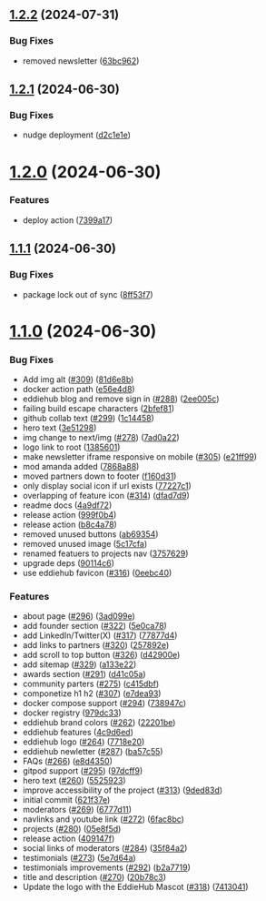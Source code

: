 ## [1.2.2](https://github.com/EddieHubCommunity/EddieHubCommunity.github.io/compare/v1.2.1...v1.2.2) (2024-07-31)


### Bug Fixes

* removed newsletter ([63bc962](https://github.com/EddieHubCommunity/EddieHubCommunity.github.io/commit/63bc9626b9c142a9cdfe1dd3d65c50065565b9a0))



## [1.2.1](https://github.com/EddieHubCommunity/EddieHubCommunity.github.io/compare/v1.2.0...v1.2.1) (2024-06-30)


### Bug Fixes

* nudge deployment ([d2c1e1e](https://github.com/EddieHubCommunity/EddieHubCommunity.github.io/commit/d2c1e1e83804959fbfb0c136fdf32fb7963f6a5a))



# [1.2.0](https://github.com/EddieHubCommunity/EddieHubCommunity.github.io/compare/v1.1.1...v1.2.0) (2024-06-30)


### Features

* deploy action ([7399a17](https://github.com/EddieHubCommunity/EddieHubCommunity.github.io/commit/7399a17269da196084b55b88f01d8e02806c8782))



## [1.1.1](https://github.com/EddieHubCommunity/EddieHubCommunity.github.io/compare/v1.1.0...v1.1.1) (2024-06-30)


### Bug Fixes

* package lock out of sync ([8ff53f7](https://github.com/EddieHubCommunity/EddieHubCommunity.github.io/commit/8ff53f7a3df09ab10f715e5316864de16bfea87b))



# [1.1.0](https://github.com/EddieHubCommunity/EddieHubCommunity.github.io/compare/621f37ed08e3ed2ed707941c06af9453be5d8a4e...v1.1.0) (2024-06-30)


### Bug Fixes

* Add img alt ([#309](https://github.com/EddieHubCommunity/EddieHubCommunity.github.io/issues/309)) ([81d6e8b](https://github.com/EddieHubCommunity/EddieHubCommunity.github.io/commit/81d6e8bd5ad4ddae1c950f9ea1cfd50841e917ad))
* docker action path ([e56e4d8](https://github.com/EddieHubCommunity/EddieHubCommunity.github.io/commit/e56e4d8c7362eb321f8a8557384f6d09339cd8a5))
* eddiehub blog and remove sign in ([#288](https://github.com/EddieHubCommunity/EddieHubCommunity.github.io/issues/288)) ([2ee005c](https://github.com/EddieHubCommunity/EddieHubCommunity.github.io/commit/2ee005c06390ca94c070a9d5cff3dacb9122b41b))
* failing build escape characters ([2bfef81](https://github.com/EddieHubCommunity/EddieHubCommunity.github.io/commit/2bfef81dd4de80217b277bad9d3cac4aef251cfc))
* github collab text ([#299](https://github.com/EddieHubCommunity/EddieHubCommunity.github.io/issues/299)) ([1c14458](https://github.com/EddieHubCommunity/EddieHubCommunity.github.io/commit/1c1445843aa47d8392077f0c60ed020d91080de1))
* hero text ([3e51298](https://github.com/EddieHubCommunity/EddieHubCommunity.github.io/commit/3e512989236a8ead1d6872ef15e6ad6d8a82caa8))
* img change to next/img ([#278](https://github.com/EddieHubCommunity/EddieHubCommunity.github.io/issues/278)) ([7ad0a22](https://github.com/EddieHubCommunity/EddieHubCommunity.github.io/commit/7ad0a22329cfced828935a2f7efcfbd2a7e13543))
* logo link to root ([1385601](https://github.com/EddieHubCommunity/EddieHubCommunity.github.io/commit/138560172fec4429a4764f4f5d43c5380664918d))
* make newsletter iframe responsive on mobile ([#305](https://github.com/EddieHubCommunity/EddieHubCommunity.github.io/issues/305)) ([e21ff99](https://github.com/EddieHubCommunity/EddieHubCommunity.github.io/commit/e21ff99e6d1ac73a27eefe3ef0c50e1ce72efecc))
* mod amanda added ([7868a88](https://github.com/EddieHubCommunity/EddieHubCommunity.github.io/commit/7868a889dba3ecf7fc2d7b50e9974f1e4b36df9b))
* moved partners down to footer ([f160d31](https://github.com/EddieHubCommunity/EddieHubCommunity.github.io/commit/f160d31ef6b1343e7c7b324ac919e873ab847c1e))
* only display social icon if url exists ([77227c1](https://github.com/EddieHubCommunity/EddieHubCommunity.github.io/commit/77227c1287d13c64b2a547ca29afde4b307c24ae))
* overlapping of feature icon ([#314](https://github.com/EddieHubCommunity/EddieHubCommunity.github.io/issues/314)) ([dfad7d9](https://github.com/EddieHubCommunity/EddieHubCommunity.github.io/commit/dfad7d93b6de00c84155b8fe4e989addfdaf4324))
* readme docs ([4a9df72](https://github.com/EddieHubCommunity/EddieHubCommunity.github.io/commit/4a9df7282de4c64fd1dd5b2021125e804e1d84cc))
* release action ([999f0b4](https://github.com/EddieHubCommunity/EddieHubCommunity.github.io/commit/999f0b43f845ab20b482f5e49db44058deb81800))
* release action ([b8c4a78](https://github.com/EddieHubCommunity/EddieHubCommunity.github.io/commit/b8c4a7867095ea1b5e4ad0041cc6457aa9a57c8f))
* removed unused buttons ([ab69354](https://github.com/EddieHubCommunity/EddieHubCommunity.github.io/commit/ab69354c3d11147f5b6677918433b700b3f4ca8a))
* removed unused image ([5c17cfa](https://github.com/EddieHubCommunity/EddieHubCommunity.github.io/commit/5c17cfa2b3177b43cd85c479987815f33890062b))
* renamed featuers to projects nav ([3757629](https://github.com/EddieHubCommunity/EddieHubCommunity.github.io/commit/37576292eabbb92c6f21eb4e19a84ee3e648cb14))
* upgrade deps ([90114c6](https://github.com/EddieHubCommunity/EddieHubCommunity.github.io/commit/90114c6d9c7a41040005fbee1d562dcc07939066))
* use eddiehub favicon ([#316](https://github.com/EddieHubCommunity/EddieHubCommunity.github.io/issues/316)) ([0eebc40](https://github.com/EddieHubCommunity/EddieHubCommunity.github.io/commit/0eebc404eab6f2d529db18f6fa827bebfd342483))


### Features

* about page ([#296](https://github.com/EddieHubCommunity/EddieHubCommunity.github.io/issues/296)) ([3ad099e](https://github.com/EddieHubCommunity/EddieHubCommunity.github.io/commit/3ad099e077daa8885aa98c3e3b2e38c637e794f6))
* add founder section ([#322](https://github.com/EddieHubCommunity/EddieHubCommunity.github.io/issues/322)) ([5e0ca78](https://github.com/EddieHubCommunity/EddieHubCommunity.github.io/commit/5e0ca78287a42de6b9ca1352d825baf53ab78011))
* add LinkedIn/Twitter(X) ([#317](https://github.com/EddieHubCommunity/EddieHubCommunity.github.io/issues/317)) ([77877d4](https://github.com/EddieHubCommunity/EddieHubCommunity.github.io/commit/77877d4396f81d9d8cdd4a86feeffbe5af3b0971))
* add links to partners  ([#320](https://github.com/EddieHubCommunity/EddieHubCommunity.github.io/issues/320)) ([257892e](https://github.com/EddieHubCommunity/EddieHubCommunity.github.io/commit/257892eb85c227f15d0fc18f7ba77666ad0bfe17))
* add scroll to top button ([#326](https://github.com/EddieHubCommunity/EddieHubCommunity.github.io/issues/326)) ([d42900e](https://github.com/EddieHubCommunity/EddieHubCommunity.github.io/commit/d42900eb891467cb9ab57c8e0a0600498355796e))
* add sitemap ([#329](https://github.com/EddieHubCommunity/EddieHubCommunity.github.io/issues/329)) ([a133e22](https://github.com/EddieHubCommunity/EddieHubCommunity.github.io/commit/a133e22358e336dc4699621b69616cf0295b8a70))
* awards section ([#291](https://github.com/EddieHubCommunity/EddieHubCommunity.github.io/issues/291)) ([d41c05a](https://github.com/EddieHubCommunity/EddieHubCommunity.github.io/commit/d41c05ac295bf2455a7c2803fc676f1881fe1b60))
* community parters ([#275](https://github.com/EddieHubCommunity/EddieHubCommunity.github.io/issues/275)) ([c415dbf](https://github.com/EddieHubCommunity/EddieHubCommunity.github.io/commit/c415dbf1a5cd784603cf96f47fde9bee601831d7))
* componetize h1 h2 ([#307](https://github.com/EddieHubCommunity/EddieHubCommunity.github.io/issues/307)) ([e7dea93](https://github.com/EddieHubCommunity/EddieHubCommunity.github.io/commit/e7dea9398fb30d863819ad2b4d44470bf5d3d1ee))
* docker compose support ([#294](https://github.com/EddieHubCommunity/EddieHubCommunity.github.io/issues/294)) ([738947c](https://github.com/EddieHubCommunity/EddieHubCommunity.github.io/commit/738947c5b29cfc976d672628be1745df1d382c63))
* docker registry ([979dc33](https://github.com/EddieHubCommunity/EddieHubCommunity.github.io/commit/979dc331dbb4c7bae80341ab4d3b029460d8b138))
* eddiehub brand colors ([#262](https://github.com/EddieHubCommunity/EddieHubCommunity.github.io/issues/262)) ([22201be](https://github.com/EddieHubCommunity/EddieHubCommunity.github.io/commit/22201be1a4b489b44803c780635548b7ebdfa625))
* eddiehub features ([4c9d6ed](https://github.com/EddieHubCommunity/EddieHubCommunity.github.io/commit/4c9d6ed77365d259d258aceb9ffb42af0af6c35a))
* eddiehub logo ([#264](https://github.com/EddieHubCommunity/EddieHubCommunity.github.io/issues/264)) ([7718e20](https://github.com/EddieHubCommunity/EddieHubCommunity.github.io/commit/7718e20b18dc8cd4c473c9366789266e6ac8afea))
* eddiehub newletter ([#287](https://github.com/EddieHubCommunity/EddieHubCommunity.github.io/issues/287)) ([ba57c55](https://github.com/EddieHubCommunity/EddieHubCommunity.github.io/commit/ba57c559ba826c8d7c389302fbcbc0f210b984ed))
* FAQs ([#266](https://github.com/EddieHubCommunity/EddieHubCommunity.github.io/issues/266)) ([e8d4350](https://github.com/EddieHubCommunity/EddieHubCommunity.github.io/commit/e8d4350eae7173f7caf3062c5ab6b49867f756d1))
* gitpod support ([#295](https://github.com/EddieHubCommunity/EddieHubCommunity.github.io/issues/295)) ([97dcff9](https://github.com/EddieHubCommunity/EddieHubCommunity.github.io/commit/97dcff9cb1e91f0f788eff8021de30e1396244cb))
* hero text ([#260](https://github.com/EddieHubCommunity/EddieHubCommunity.github.io/issues/260)) ([5525923](https://github.com/EddieHubCommunity/EddieHubCommunity.github.io/commit/5525923f906330b38fde4fb500f49ac58af95ddf))
* improve accessibility of the project ([#313](https://github.com/EddieHubCommunity/EddieHubCommunity.github.io/issues/313)) ([9ded83d](https://github.com/EddieHubCommunity/EddieHubCommunity.github.io/commit/9ded83d2fc9940c74b11857d7704d470c982f6df))
* initial commit ([621f37e](https://github.com/EddieHubCommunity/EddieHubCommunity.github.io/commit/621f37ed08e3ed2ed707941c06af9453be5d8a4e))
* moderators ([#269](https://github.com/EddieHubCommunity/EddieHubCommunity.github.io/issues/269)) ([6777d11](https://github.com/EddieHubCommunity/EddieHubCommunity.github.io/commit/6777d11a672b3154c1d76e146747b68949bdfb97))
* navlinks and youtube link ([#272](https://github.com/EddieHubCommunity/EddieHubCommunity.github.io/issues/272)) ([6fac8bc](https://github.com/EddieHubCommunity/EddieHubCommunity.github.io/commit/6fac8bceb7b1803ff6d2913e9a752125c60cfcc5))
* projects ([#280](https://github.com/EddieHubCommunity/EddieHubCommunity.github.io/issues/280)) ([05e8f5d](https://github.com/EddieHubCommunity/EddieHubCommunity.github.io/commit/05e8f5d6e258502b48f43682c65768d1b0fcffea))
* release action ([409147f](https://github.com/EddieHubCommunity/EddieHubCommunity.github.io/commit/409147fab7f8676676fc6694ad3f669db2b06373))
* social links of moderators ([#284](https://github.com/EddieHubCommunity/EddieHubCommunity.github.io/issues/284)) ([35f84a2](https://github.com/EddieHubCommunity/EddieHubCommunity.github.io/commit/35f84a285cfbfe782ae5de1f32d3053fd8b3590a))
* testimonials ([#273](https://github.com/EddieHubCommunity/EddieHubCommunity.github.io/issues/273)) ([5e7d64a](https://github.com/EddieHubCommunity/EddieHubCommunity.github.io/commit/5e7d64ada1145269d8f78faeea848d185d158415))
* testimonials improvements ([#292](https://github.com/EddieHubCommunity/EddieHubCommunity.github.io/issues/292)) ([b2a7719](https://github.com/EddieHubCommunity/EddieHubCommunity.github.io/commit/b2a771904a865a892237b59616858540395dceb7))
* title and description ([#270](https://github.com/EddieHubCommunity/EddieHubCommunity.github.io/issues/270)) ([20b78c3](https://github.com/EddieHubCommunity/EddieHubCommunity.github.io/commit/20b78c3da9139b599511657f936ead87e56a8f75))
* Update the logo with the EddieHub Mascot ([#318](https://github.com/EddieHubCommunity/EddieHubCommunity.github.io/issues/318)) ([7413041](https://github.com/EddieHubCommunity/EddieHubCommunity.github.io/commit/7413041b735113753016817192432aedfb26313e))



